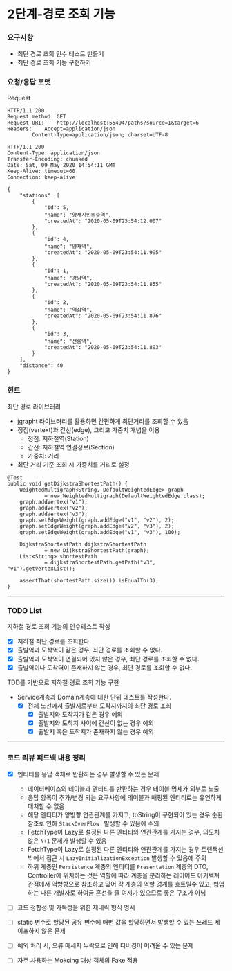 # 2단계-경로 조회 기능

### 요구사항
- 최단 경로 조회 인수 테스트 만들기
- 최단 경로 조회 기능 구현하기

### 요청/응답 포맷
Request
```
HTTP/1.1 200 
Request method:	GET
Request URI:	http://localhost:55494/paths?source=1&target=6
Headers: 	Accept=application/json
		Content-Type=application/json; charset=UTF-8
```
```
HTTP/1.1 200 
Content-Type: application/json
Transfer-Encoding: chunked
Date: Sat, 09 May 2020 14:54:11 GMT
Keep-Alive: timeout=60
Connection: keep-alive

{
    "stations": [
        {
            "id": 5,
            "name": "양재시민의숲역",
            "createdAt": "2020-05-09T23:54:12.007"
        },
        {
            "id": 4,
            "name": "양재역",
            "createdAt": "2020-05-09T23:54:11.995"
        },
        {
            "id": 1,
            "name": "강남역",
            "createdAt": "2020-05-09T23:54:11.855"
        },
        {
            "id": 2,
            "name": "역삼역",
            "createdAt": "2020-05-09T23:54:11.876"
        },
        {
            "id": 3,
            "name": "선릉역",
            "createdAt": "2020-05-09T23:54:11.893"
        }
    ],
    "distance": 40
}
```

### 힌트
최단 경로 라이브러리
- jgrapht 라이브러리를 활용하면 간편하게 최단거리를 조회할 수 있음
- 정점(vertext)과 간선(edge), 그리고 가중치 개념을 이용
  - 정점: 지하철역(Station)
  - 간선: 지하철역 연결정보(Section)
  - 가중치: 거리
- 최단 거리 기준 조회 시 가중치를 거리로 설정

```
@Test
public void getDijkstraShortestPath() {
    WeightedMultigraph<String, DefaultWeightedEdge> graph
            = new WeightedMultigraph(DefaultWeightedEdge.class);
    graph.addVertex("v1");
    graph.addVertex("v2");
    graph.addVertex("v3");
    graph.setEdgeWeight(graph.addEdge("v1", "v2"), 2);
    graph.setEdgeWeight(graph.addEdge("v2", "v3"), 2);
    graph.setEdgeWeight(graph.addEdge("v1", "v3"), 100);

    DijkstraShortestPath dijkstraShortestPath
            = new DijkstraShortestPath(graph);
    List<String> shortestPath 
            = dijkstraShortestPath.getPath("v3", "v1").getVertexList();

    assertThat(shortestPath.size()).isEqualTo(3);
}
```

---
### TODO List
지하철 경로 조회 기능의 인수테스트 작성
  - [x] 지하철 최단 경로를 조회한다.
  - [x] 출발역과 도착역이 같은 경우, 최단 경로를 조회할 수 없다.
  - [x] 출발역과 도착역이 연결되어 있지 않은 경우, 최단 경로를 조회할 수 없다.
  - [x] 출발역이나 도착역이 존재하지 않는 경우, 최단 경로를 조회할 수 없다.
  
TDD를 기반으로 지하철 경로 조회 기능 구현
  - Service계층과 Domain계층에 대한 단위 테스트를 작성한다.
    - [x] 전체 노선에서 출발지로부터 도착지까지의 최단 경로 조회
      - [x] 출발지와 도착지가 같은 경우 예외
      - [x] 출발지와 도착지 사이에 간선이 없는 경우 예외
      - [x] 출발지 혹은 도착지가 존재하지 않는 경우 예외
---
### 코드 리뷰 피드백 내용 정리
- [x] 엔티티를 응답 객체로 반환하는 경우 발생할 수 있는 문제
  - 데이터베이스의 테이블과 엔티티를 반환하는 경우 테이블 명세가 외부로 노출
  - 응답 항목이 추가/변경 되는 요구사항에 테이블과 매핑된 엔티티로는 유연하게 대처할 수 없음
  - 해당 엔티티가 양방향 연관관계를 가지고, toString이 구현되어 있는 경우 순환 참조로 인해 `StackOverFlow ` 발생할 수 있음에 주의
  - FetchType이 Lazy로 설정된 다른 엔티티와 연관관계를 가지는 경우, 의도치 않은 `N+1` 문제가 발생할 수 있음
  - FetchType이 Lazy로 설정된 다른 엔티티와 연관관계를 가지는 경우 트랜잭션 밖에서 접근 시 `LazyInitializationException` 발생할 수 있음에 주의
  - 하위 계층인 `Persistence` 계층의 엔티티를 `Presentation` 계층의 DTO, Controller에 위치하는 것은 역할에 따라 계층을 분리하는 레이어드 아키텍쳐 관점에서 역방향으로 참조하고 있어 각 계층의 역할 경계를 흐트릴수 있고, 협업하는 다른 개발자로 하여금 혼선을 줄 여지가 있으므로 좋은 구조가 아님
- [ ] 코드 정합성 및 가독성을 위한 제네릭 형식 명시
- [ ] static 변수로 할당된 공유 변수에 매번 값을 할당하면서 발생할 수 있는 쓰레드 세이프하지 않은 문제
- [ ] 예외 처리 시, 오류 메세지 누락으로 인해 디버깅이 어려울 수 있는 문제
- [ ] 자주 사용하는 Mokcing 대상 객체의 Fake 적용
 
